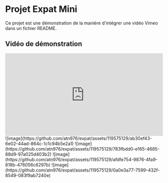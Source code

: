 # Projet Expat Mini

Ce projet est une démonstration de la manière d'intégrer une vidéo Vimeo dans un fichier README.

## Vidéo de démonstration

<div style="padding:52.5% 0 0 0;position:relative;">
  <iframe src="https://player.vimeo.com/video/956780396?badge=0&amp;autopause=0&amp;player_id=0&amp;app_id=58479" 
          frameborder="0" 
          allow="autoplay; fullscreen; picture-in-picture; clipboard-write" 
          style="position:absolute;top:0;left:0;width:100%;height:100%;" 
          title="expat mini projet">
  </iframe>
</div>
<script src="https://player.vimeo.com/api/player.js"></script>
![image](https://github.com/atn976/expat/assets/119575129/ab30ef43-6e02-44ad-864c-1c1c94b5e2a1)
![image](https://github.com/atn976/expat/assets/119575129/783fbdd0-e165-4685-88d9-97a025d403b2)
![image](https://github.com/atn976/expat/assets/119575129/afdfe754-9876-4fa9-818b-476056c6297b)
![image](https://github.com/atn976/expat/assets/119575129/0a0e3a77-7599-432f-8549-083f9ab7240e)
